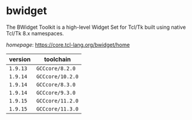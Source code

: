 # bwidget

The BWidget Toolkit is a high-level Widget Set for Tcl/Tk built using native Tcl/Tk 8.x namespaces.

*homepage*: <https://core.tcl-lang.org/bwidget/home>

version | toolchain
--------|----------
``1.9.13`` | ``GCCcore/8.2.0``
``1.9.14`` | ``GCCcore/10.2.0``
``1.9.14`` | ``GCCcore/8.3.0``
``1.9.14`` | ``GCCcore/9.3.0``
``1.9.15`` | ``GCCcore/11.2.0``
``1.9.15`` | ``GCCcore/11.3.0``
